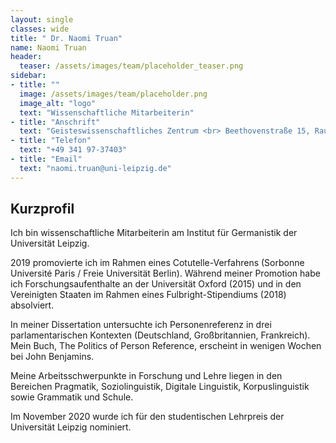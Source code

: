 ```yaml
---
layout: single
classes: wide
title: " Dr. Naomi Truan"
name: Naomi Truan
header:
  teaser: /assets/images/team/placeholder_teaser.png
sidebar:
- title: ""
  image: /assets/images/team/placeholder.png
  image_alt: "logo"
  text: "Wissenschaftliche Mitarbeiterin"
- title: "Anschrift"
  text: "Geisteswissenschaftliches Zentrum <br> Beethovenstraße 15, Raum 1403 <br> 04107 Leipzig"
- title: "Telefon"
  text: "+49 341 97-37403"
- title: "Email"
  text: "naomi.truan@uni-leipzig.de"
---
```


## Kurzprofil
Ich bin wissenschaftliche Mitarbeiterin am Institut für Germanistik der Universität Leipzig.

2019 promovierte ich im Rahmen eines Cotutelle-Verfahrens (Sorbonne Université Paris / Freie Universität Berlin). Während meiner Promotion habe ich Forschungsaufenthalte an der Universität Oxford (2015) und in den Vereinigten Staaten im Rahmen eines Fulbright-Stipendiums (2018) absolviert.


In meiner Dissertation untersuchte ich Personenreferenz in drei parlamentarischen Kontexten (Deutschland, Großbritannien, Frankreich). Mein Buch, The Politics of Person Reference, erscheint in wenigen Wochen bei John Benjamins.


Meine Arbeitsschwerpunkte in Forschung und Lehre liegen in den Bereichen Pragmatik, Soziolinguistik, Digitale Linguistik, Korpuslinguistik sowie Grammatik und Schule.


Im November 2020 wurde ich für den studentischen Lehrpreis der Universität Leipzig nominiert.